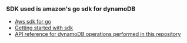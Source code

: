 ### SDK used is amazon's go sdk for dynamoDB

- [Aws sdk for go](https://docs.aws.amazon.com/sdk-for-go/)
- [Getting started with sdk](https://docs.aws.amazon.com/amazondynamodb/latest/developerguide/GettingStarted.html)
- [API reference for dynamoDB operations performed in this repository](https://pkg.go.dev/github.com/aws/aws-sdk-go-v2/service/dynamodb#pkg-types)